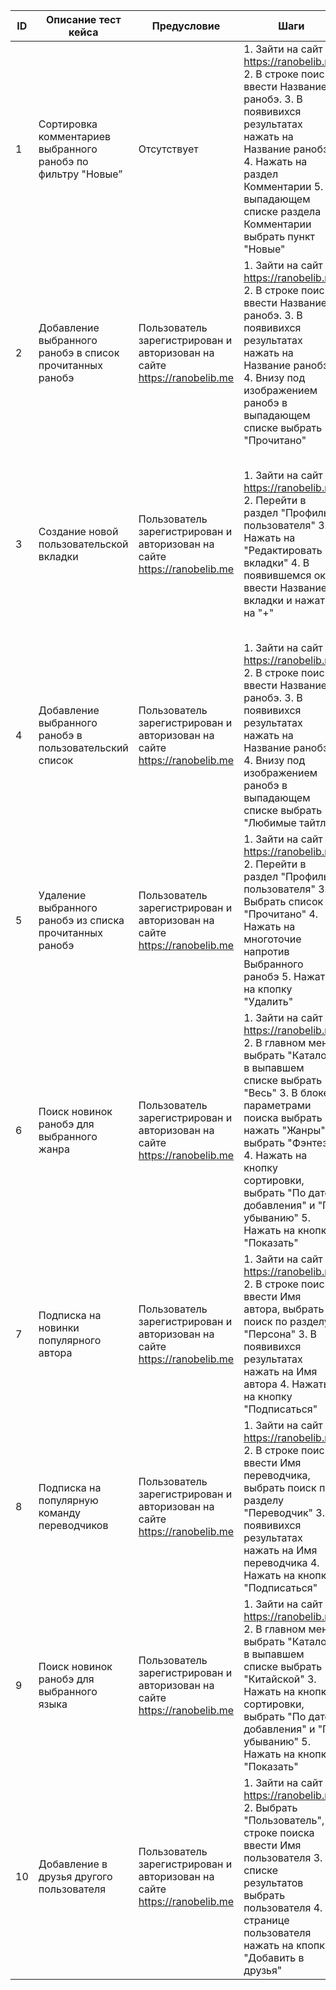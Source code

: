 | ID  | Описание тест кейса | Предусловие | Шаги | Тестовые данные | Фактический результат | Ожидаемый результат | Статус теста |
| --- | --- | --- | --- | --- | --- | --- | --- |
| 1 | Сортировка комментариев выбранного ранобэ по фильтру "Новые” | Отсутствует | 1. Зайти на сайт https://ranobelib.me 2. В строке поиска ввести Название ранобэ. 3. В появивихся результатах нажать на Название ранобэ 4. Нажать на раздел Комментарии 5. В выпадающем списке раздела Комментарии выбрать пункт "Новые" | Название ранобэ: "Моя Вампирская Система" | Коммментарии для выбранного ранобэ отсортированы по наибольшему по дате публикации, сначала отображаются новые комментарии, далее, по мере продвижения, более старые  | Коммментарии для выбранного ранобэ отсортированы по наибольшему по дате публикации, сначала отображаются новые комментарии, далее, по мере продвижения, более старые  | Пройден |
| 2 | Добавление выбранного ранобэ в список прочитанных ранобэ | Пользователь зарегистрирован и авторизован на сайте https://ranobelib.me | 1. Зайти на сайт https://ranobelib.me 2. В строке поиска ввести Название ранобэ. 3. В появивихся результатах нажать на Название ранобэ 4. Внизу под изображением ранобэ в выпадающем списке выбрать "Прочитано"  | Название ранобэ: "Моя Вампирская Система" | Ранобэ появляется в разделе "Прочитано". Состояние списка меняется на "Прочитано" | Ранобэ появляется в разделе "Прочитано". Состояние списка меняется на "Прочитано" | Пройден |
| 3 | Создание новой пользовательской вкладки | Пользователь зарегистрирован и авторизован на сайте https://ranobelib.me | 1. Зайти на сайт https://ranobelib.me 2. Перейти в раздел "Профиль пользователя" 3. Нажать на "Редактировать вкладки" 4. В появившемся окне ввести Название вкладки и нажать на "+"  | Название ранобэ: "Моя Вампирская Система", Название вкладки "Любимые тайтлы" | В списке разделов в профили пользователя появится раздел "Любимые тайтлы", при выборе тайтла появилась возможность добавлять тайтл в созданный раздел | В списке разделов в профили пользователя появится раздел "Любимые тайтлы", при выборе тайтла появилась возможность добавлять тайтл в созданный раздел | Пройден |
| 4 | Добавление выбранного ранобэ в пользовательский список | Пользователь зарегистрирован и авторизован на сайте https://ranobelib.me | 1. Зайти на сайт https://ranobelib.me 2. В строке поиска ввести Название ранобэ. 3. В появивихся результатах нажать на Название ранобэ 4. Внизу под изображением ранобэ в выпадающем списке выбрать "Любимые тайтлы" | Название ранобэ: "Моя Вампирская Система", Название вкладки "Любимые тайтлы"| Ранобэ появляется в разделе "Любимые тайтлы". Состояние списка меняется на "Любимые тайтлы" | Ранобэ появляется в списке "Любимые тайтлы". Состояние списка меняется на "Любимые тайтлы" | Пройден |
| 5 | Удаление выбранного ранобэ из списка прочитанных ранобэ | Пользователь зарегистрирован и авторизован на сайте https://ranobelib.me | 1. Зайти на сайт https://ranobelib.me 2. Перейти в раздел "Профиль пользователя" 3. Выбрать список "Прочитано" 4. Нажать на многоточие напротив Выбранного ранобэ 5. Нажать на кпопку "Удалить" | Название ранобэ: "Благословение небожителей", название списка "Прочитано"  | Из выбранного списка удаляется только выбранное ранобэ  | Из выбранного списка удаляется только выбранное ранобэ | Пройден |
| 6 | Поиск новинок ранобэ для выбранного жанра | Пользователь зарегистрирован и авторизован на сайте https://ranobelib.me | 1. Зайти на сайт https://ranobelib.me 2. В главном меню выбрать "Каталог", в выпавшем списке выбрать "Весь" 3. В блоке с параметрами поиска выбрать нажать "Жанры", выбрать "Фэнтези" 4. Нажать на кнопку сортировки, выбрать "По дате добавления" и "По убыванию" 5. Нажать на кнопку "Показать" | Название жанра: "Фэнтези" | Пользователю отображаются новинки ранобэ для выбранного жанра | Пользователю отображаются новинки ранобэ для выбранного жанра | Пройден |
| 7 | Подписка на новинки популярного автора | Пользователь зарегистрирован и авторизован на сайте https://ranobelib.me | 1. Зайти на сайт https://ranobelib.me 2. В строке поиска ввести Имя автора, выбрать поиск по разделу "Персона" 3. В появивихся результатах нажать на Имя автора 4. Нажать на кнопку "Подписаться" | Имя автора: "Jksmanga" | Пользователь подписан на уведомления о новинках популярного автора. Кпопка "Подписаться" изменила свой статус на "Вы подписаны"| Пользователь подписан на уведомления о новинках популярного автора. Кпопка "Подписаться" изменила свой статус на "Вы подписаны" | Пройден |
| 8 | Подписка на популярную команду переводчиков | Пользователь зарегистрирован и авторизован на сайте https://ranobelib.me | 1. Зайти на сайт https://ranobelib.me 2. В строке поиска ввести Имя переводчика, выбрать поиск по разделу "Переводчик" 3. В появивихся результатах нажать на Имя переводчика 4. Нажать на кнопку "Подписаться" | Имя команды переводчиков: "RanobeList" | Пользователь подписан на уведомления о новых переводах команды. Кпопка "Подписаться" изменила свой статус на "Вы подписаны"| Пользователь подписан на уведомления о новых переводах команды. Кпопка "Подписаться" изменила свой статус на "Вы подписаны" | Пройден |
| 9 | Поиск новинок ранобэ для выбранного языка | Пользователь зарегистрирован и авторизован на сайте https://ranobelib.me | 1. Зайти на сайт https://ranobelib.me 2. В главном меню выбрать "Каталог", в выпавшем списке выбрать "Китайской" 3. Нажать на кнопку сортировки, выбрать "По дате добавления" и "По убыванию" 5. Нажать на кнопку "Показать" | Язык: "Китайский" | Пользователю отображаются новинки ранобэ для выбранного языка | Пользователю отображаются новинки ранобэ для выбранного языка | Пройден
| 10 | Добавление в друзья другого пользователя | Пользователь зарегистрирован и авторизован на сайте https://ranobelib.me  | 1. Зайти на сайт https://ranobelib.me 2. Выбрать "Пользователь", в строке поиска ввести Имя пользователя 3. В списке результатов выбрать пользователя 4. На странице пользователя нажать на кпопку "Добавить в друзья"  | Имя пользователя: "daniel2"  | Пользователю отправлена заявка на добавление в друзья | Пользователю отправлена заявка на добавление в друзья | Пройден |
